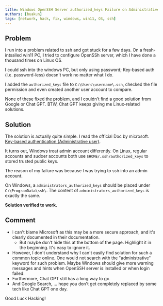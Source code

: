 ```yaml
---
title: Windows OpenSSH Server authorized_keys Failure on Administrative User Account
authors: [huakun]
tags: [network, hack, fix, windows, win11, OS, ssh]
---
```


## Problem

I run into a problem related to ssh and got stuck for a few days. On a fresh-intsalled win11 PC, I tried to configure OpenSSh server, which I have done a thousand times on Linux OS.

I could ssh into the windows PC, but only using password; Key-based auth (i.e. password-less) doesn't work no matter what I do.

I added the `authorized_keys` file to `C:\Users\username\.ssh`, checked the file permission and even created another user account to compare.

None of these fixed the problem, and I couldn't find a good solution from Google or Chat GPT. BTW, Chat GPT keeps giving me Linux-related solutions.

## Solution

The solution is actually quite simple. I read the official Doc by microsoft. [Key-based authentication (Administrative user)](https://learn.microsoft.com/en-us/windows-server/administration/openssh/openssh_keymanagement#administrative-user).

It turns out, Windows treat admin account differently. On Linux, regular accounts and sudoer accounts both use `$HOME/.ssh/authorized_keys` to stored trusted public keys.

The reason of my failure was because I was trying to ssh into an admin account.

On Windows, a `administrators_authorized_keys` should be placed under `C:\ProgramData\ssh\`. The content of `administrators_authorized_keys` is exactly the same.

**Solution verified to work.**

## Comment

- I can't blame Microsoft as this may be a more secure approach, and it's clearly documented in their documentation.
  - But maybe don't hide this at the bottom of the page. Highlight it in the beginning. It's easy to ignore it.
- However, I don't understand why I can't easily find solution for such a common topic online. One would not search with the "administrative" keyword for such problem. Maybe Windows should give more warning messages and hints when OpenSSH server is installed or when login failed.
- Furthermore, Chat GPT still has a long way to go.
- And Google Search, ... hope you don't get completely replaced by some tech like Chat GPT one day.

Good Luck Hacking!